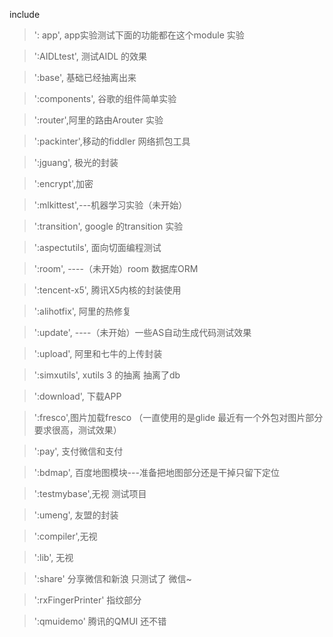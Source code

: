 include
>': app', app实验测试下面的功能都在这个module 实验

>':AIDLtest',  测试AIDL 的效果

 >':base', 基础已经抽离出来

 >':components', 谷歌的组件简单实验

>':router',阿里的路由Arouter 实验

>':packinter',移动的fiddler 网络抓包工具

 >':jguang', 极光的封装

>':encrypt',加密

> ':mlkittest',---机器学习实验（未开始）

> ':transition', google 的transition 实验

> ':aspectutils', 面向切面编程测试

> ':room', ----（未开始）room 数据库ORM

>  ':tencent-x5', 腾讯X5内核的封装使用

>':alihotfix', 阿里的热修复

>':update', ----（未开始）一些AS自动生成代码测试效果

>':upload', 阿里和七牛的上传封装

> ':simxutils', xutils 3 的抽离  抽离了db

>':download', 下载APP

> ':fresco',图片加载fresco （一直使用的是glide 最近有一个外包对图片部分要求很高，测试效果）

 > ':pay', 支付微信和支付

>   ':bdmap', 百度地图模块---准备把地图部分还是干掉只留下定位

>  ':testmybase',无视 测试项目

> ':umeng', 友盟的封装

>  ':compiler',无视

> ':lib', 无视

> ':share' 分享微信和新浪  只测试了 微信~

> ':rxFingerPrinter' 指纹部分

> ':qmuidemo' 腾讯的QMUI 还不错

